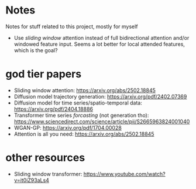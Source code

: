 # Notes
Notes for stuff related to this project, mostly for myself

- Use *sliding window* attention instead of full bidirectional attention and/or windowed feature input. Seems a lot better for local attended features, which is the goal?

# god tier papers
- Sliding window attention: https://arxiv.org/abs/2502.18845
- Diffusion model trajectory generation: https://arxiv.org/pdf/2402.07369
- Diffusion model for time series/spatio-temporal data: https://arxiv.org/pdf/2404.18886
- Transformer time series *forcasting* (not generation tho): https://www.sciencedirect.com/science/article/pii/S2665963824001040
- WGAN-GP: https://arxiv.org/pdf/1704.00028
- Attention is all you need: https://arxiv.org/abs/2502.18845

# other resources
- Sliding window transformer: https://www.youtube.com/watch?v=it0iZ93aLs4
